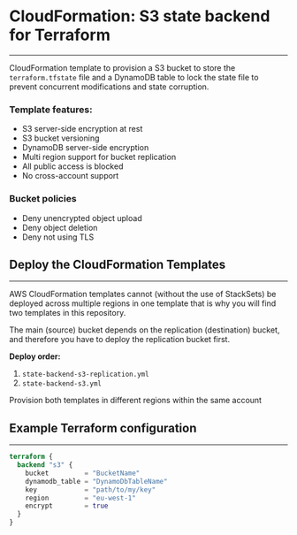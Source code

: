 # CloudFormation: S3 state backend for Terraform

---

CloudFormation template to provision a S3 bucket to store the `terraform.tfstate` file
and a DynamoDB table to lock the state file to prevent concurrent modifications and state corruption.

### Template features:

- S3 server-side encryption at rest
- S3 bucket versioning
- DynamoDB server-side encryption
- Multi region support for bucket replication
- All public access is blocked
- No cross-account support

### Bucket policies

- Deny unencrypted object upload
- Deny object deletion
- Deny not using TLS

## Deploy the CloudFormation Templates

---

AWS CloudFormation templates cannot (without the use of StackSets) be deployed across multiple regions in one template
that is why you will find two templates in this repository.

The main (source) bucket depends on the replication (destination) bucket, and therefore you have to deploy the
replication bucket first.

**Deploy order:**

1. `state-backend-s3-replication.yml`
2. `state-backend-s3.yml`

Provision both templates in different regions within the same account

## Example Terraform configuration

---

```terraform
terraform {
  backend "s3" {
    bucket         = "BucketName"
    dynamodb_table = "DynamoDbTableName"
    key            = "path/to/my/key"
    region         = "eu-west-1"
    encrypt        = true
  }
}
```

